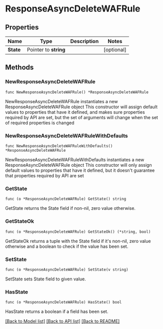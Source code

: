# ResponseAsyncDeleteWAFRule

## Properties

Name | Type | Description | Notes
------------ | ------------- | ------------- | -------------
**State** | Pointer to **string** |  | [optional] 

## Methods

### NewResponseAsyncDeleteWAFRule

`func NewResponseAsyncDeleteWAFRule() *ResponseAsyncDeleteWAFRule`

NewResponseAsyncDeleteWAFRule instantiates a new ResponseAsyncDeleteWAFRule object
This constructor will assign default values to properties that have it defined,
and makes sure properties required by API are set, but the set of arguments
will change when the set of required properties is changed

### NewResponseAsyncDeleteWAFRuleWithDefaults

`func NewResponseAsyncDeleteWAFRuleWithDefaults() *ResponseAsyncDeleteWAFRule`

NewResponseAsyncDeleteWAFRuleWithDefaults instantiates a new ResponseAsyncDeleteWAFRule object
This constructor will only assign default values to properties that have it defined,
but it doesn't guarantee that properties required by API are set

### GetState

`func (o *ResponseAsyncDeleteWAFRule) GetState() string`

GetState returns the State field if non-nil, zero value otherwise.

### GetStateOk

`func (o *ResponseAsyncDeleteWAFRule) GetStateOk() (*string, bool)`

GetStateOk returns a tuple with the State field if it's non-nil, zero value otherwise
and a boolean to check if the value has been set.

### SetState

`func (o *ResponseAsyncDeleteWAFRule) SetState(v string)`

SetState sets State field to given value.

### HasState

`func (o *ResponseAsyncDeleteWAFRule) HasState() bool`

HasState returns a boolean if a field has been set.


[[Back to Model list]](../README.md#documentation-for-models) [[Back to API list]](../README.md#documentation-for-api-endpoints) [[Back to README]](../README.md)


